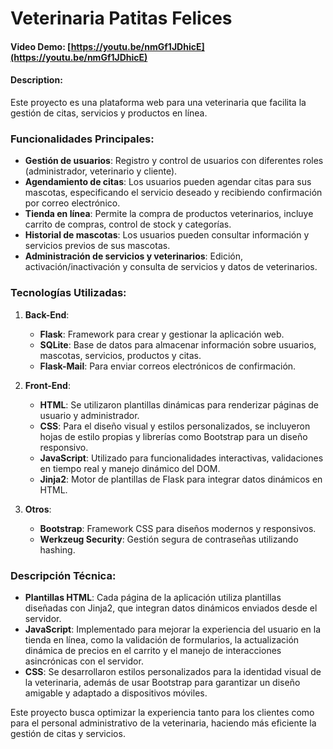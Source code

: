 # Veterinaria Patitas Felices
#### Video Demo: [https://youtu.be/nmGf1JDhicE](https://youtu.be/nmGf1JDhicE)
#### Description:
Este proyecto es una plataforma web para una veterinaria que facilita la gestión de citas, servicios y productos en línea.

### Funcionalidades Principales:
- **Gestión de usuarios**: Registro y control de usuarios con diferentes roles (administrador, veterinario y cliente).
- **Agendamiento de citas**: Los usuarios pueden agendar citas para sus mascotas, especificando el servicio deseado y recibiendo confirmación por correo electrónico.
- **Tienda en línea**: Permite la compra de productos veterinarios, incluye carrito de compras, control de stock y categorías.
- **Historial de mascotas**: Los usuarios pueden consultar información y servicios previos de sus mascotas.
- **Administración de servicios y veterinarios**: Edición, activación/inactivación y consulta de servicios y datos de veterinarios.

### Tecnologías Utilizadas:
1. **Back-End**:
   - **Flask**: Framework para crear y gestionar la aplicación web.
   - **SQLite**: Base de datos para almacenar información sobre usuarios, mascotas, servicios, productos y citas.
   - **Flask-Mail**: Para enviar correos electrónicos de confirmación.

2. **Front-End**:
   - **HTML**: Se utilizaron plantillas dinámicas para renderizar páginas de usuario y administrador.
   - **CSS**: Para el diseño visual y estilos personalizados, se incluyeron hojas de estilo propias y librerías como Bootstrap para un diseño responsivo.
   - **JavaScript**: Utilizado para funcionalidades interactivas, validaciones en tiempo real y manejo dinámico del DOM.
   - **Jinja2**: Motor de plantillas de Flask para integrar datos dinámicos en HTML.

3. **Otros**:
   - **Bootstrap**: Framework CSS para diseños modernos y responsivos.
   - **Werkzeug Security**: Gestión segura de contraseñas utilizando hashing.

### Descripción Técnica:
- **Plantillas HTML**: Cada página de la aplicación utiliza plantillas diseñadas con Jinja2, que integran datos dinámicos enviados desde el servidor.
- **JavaScript**: Implementado para mejorar la experiencia del usuario en la tienda en línea, como la validación de formularios, la actualización dinámica de precios en el carrito y el manejo de interacciones asincrónicas con el servidor.
- **CSS**: Se desarrollaron estilos personalizados para la identidad visual de la veterinaria, además de usar Bootstrap para garantizar un diseño amigable y adaptado a dispositivos móviles.

Este proyecto busca optimizar la experiencia tanto para los clientes como para el personal administrativo de la veterinaria, haciendo más eficiente la gestión de citas y servicios.

